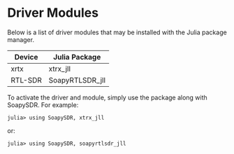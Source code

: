 # Driver Modules

Below is a list of driver modules that may be installed with the Julia package manager.

| Device | Julia Package   |
|--------|-----------------|
| xrtx   | xtrx_jll        |
|RTL-SDR | SoapyRTLSDR_jll |

To activate the driver and module, simply use the package along with SoapySDR.
For example:

```
julia> using SoapySDR, xtrx_jll
```

or:

```
julia> using SoapySDR, soapyrtlsdr_jll
```

